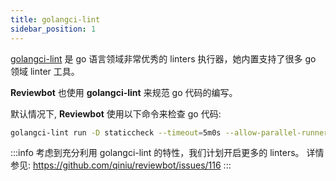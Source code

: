 ```yaml
---
title: golangci-lint
sidebar_position: 1
---
```


[golangci-lint](https://github.com/golangci/golangci-lint) 是 go 语言领域非常优秀的 linters 执行器，她内置支持了很多 go 领域 linter 工具。

**Reviewbot** 也使用 **golangci-lint** 来规范 go 代码的编写。

默认情况下, **Reviewbot** 使用以下命令来检查 go 代码:

```bash
golangci-lint run -D staticcheck --timeout=5m0s --allow-parallel-runners=true
```

:::info
考虑到充分利用 golangci-lint 的特性，我们计划开启更多的 linters。
详情参见: https://github.com/qiniu/reviewbot/issues/116
:::
